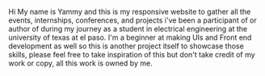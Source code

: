 Hi
My name is Yammy and this is my responsive website to gather all the events, internships, conferences, and projects i've been a participant of or author of during my journey as a student 
in electrical engineering at the university of texas at el paso. I'm a beginner at making UIs and Front end development as well so this is another project itself to showcase those skills,
please feel free to take inspiration of this but don't take credit of my work or copy, all this work is owned by me.
